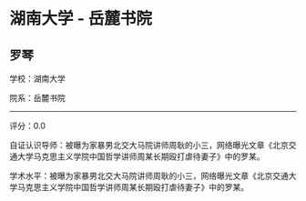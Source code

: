 # 湖南大学 - 岳麓书院

## 罗琴

学校：湖南大学

院系：岳麓书院

* * *

评分：0.0

自证认识导师：被曝为家暴男北交大马院讲师周耿的小三，网络曝光文章《北京交通大学马克思主义学院中国哲学讲师周某长期殴打虐待妻子》中的罗某。

学术水平：被曝为家暴男北交大马院讲师周耿的小三，网络曝光文章《北京交通大学马克思主义学院中国哲学讲师周某长期殴打虐待妻子》中的罗某。
